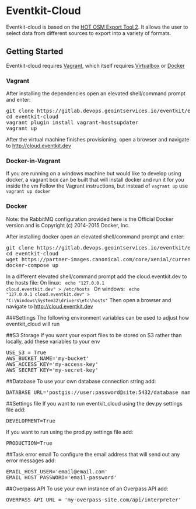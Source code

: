 Eventkit-Cloud
==============

Eventkit-cloud is based on the [HOT OSM Export Tool 2](https://github.com/hotosm/osm-export-tool2).  It allows the user to select data from different sources to export into a variety of formats.
  
## Getting Started
Eventkit-cloud requires [Vagrant](https://www.vagrantup.com/), which itself requires [Virtualbox](https://www.virtualbox.org/wiki/Downloads) or [Docker](https://docs.docker.com/engine/installation/)

### Vagrant
After installing the dependencies open an elevated shell/command prompt and enter:
<pre>git clone https://gitlab.devops.geointservices.io/eventkit/eventkit-cloud.git
cd eventkit-cloud
vagrant plugin install vagrant-hostsupdater
vagrant up</pre>
After the virtual machine finishes provisioning, open a browser and navigate to http://cloud.eventkit.dev

### Docker-in-Vagrant
If you are running on a windows machine but would like to develop using docker, a vagrant box can be built that will install docker and run it for you inside the vm
Follow the Vagrant instructions, but instead of `vagrant up` use `vagrant up docker`

### Docker 
Note: the RabbitMQ configuration provided here is the Official Docker version and is Copyright (c) 2014-2015 Docker, Inc. 

After installing docker open an elevated shell/command prompt and enter:
<pre>git clone https://gitlab.devops.geointservices.io/eventkit/eventkit-cloud.git
cd eventkit-cloud
wget https://partner-images.canonical.com/core/xenial/current/ubuntu-xenial-core-cloudimg-amd64-root.tar.gz
docker-compose up</pre>
In a different elevated shell/command prompt add the cloud.eventkit.dev to the hosts file:
On linux:
<code> echo "127.0.0.1  cloud.eventkit.dev" > /etc/hosts </code>
On windows:
<code> echo "127.0.0.1  cloud.eventkit.dev" > "C:\Windows\System32\drivers\etc\hosts"</code>
Then open a browser and navigate to http://cloud.eventkit.dev

###Settings
The following environment variables can be used to adjust how eventkit_cloud will run

##S3 Storage
If you want your export files to be stored on S3 rather than locally, add these variables to your env
<pre>USE_S3 = True
AWS_BUCKET_NAME='my-bucket'
AWS_ACCESS_KEY='my-access-key'
AWS_SECRET_KEY='my-secret-key'</pre>

##Database
To use your own database connection string add:
<pre>DATABASE_URL='postgis://user:password@site:5432/database_name'</pre>

##Settings file
If you want to run eventkit_cloud using the dev.py settings file add:
<pre>DEVELOPMENT=True</pre>
If you want to run using the prod.py settings file add:
<pre>PRODUCTION=True</pre>

##Task error email
To configure the email address that will send out any error messages add:
<pre>EMAIL_HOST_USER='email@email.com'
EMAIL_HOST_PASSWORD='email-password'</pre>

##Overpass API
To use your own instance of an Overpass API add:
<pre>OVERPASS_API_URL = 'my-overpass-site.com/api/interpreter'</pre>